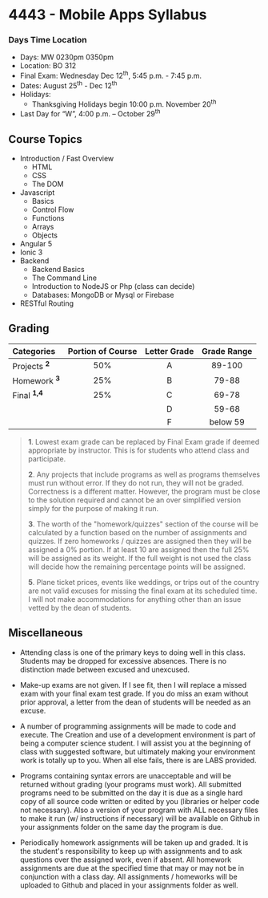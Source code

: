 # 4443 - Mobile Apps Syllabus

### Days Time Location
- Days: MW 0230pm 0350pm 
- Location: BO 312
- Final Exam: Wednesday Dec 12<sup>th</sup>, 5:45 p.m. - 7:45 p.m.
- Dates: August 25<sup>th</sup> - Dec 12<sup>th</sup>
- Holidays: 
    - Thanksgiving Holidays begin 10:00 p.m. November 20<sup>th</sup>
- Last Day for “W”, 4:00 p.m. – October 29<sup>th</sup>

## Course Topics

- Introduction / Fast Overview
    - HTML
    - CSS
    - The DOM
- Javascript
    - Basics
    - Control Flow
    - Functions
    - Arrays
    - Objects
- Angular 5
- Ionic 3
- Backend
    - Backend Basics
    - The Command Line
    - Introduction to NodeJS or Php (class can decide)
    - Databases: MongoDB or Mysql or Firebase
- RESTful Routing

## Grading

| Categories                | Portion of Course | Letter Grade | Grade Range |
| :------------------------ | :---------------: | :----------: | :---------: |
| Projects <sup>**2**</sup> | 50%               | A            | 89-100      |
| Homework <sup>**3**</sup> | 25%               | B            | 79-88       |
| Final <sup>**1,4**</sup>  | 25%               | C            | 69-78       |
|                           |                   | D            | 59-68       |
|                           |                   | F            | below 59    |

>**1**. Lowest exam grade can be replaced by Final Exam grade if deemed appropriate by instructor. This is for students who attend class and participate.
>
>**2**. Any projects that include programs as well as programs themselves must run without error. If they do not run, they will not be graded. Correctness is a different matter. However, the program must be close to the solution required and cannot be an over simplified version simply for the purpose of making it run. 
>
>**3**. The worth of the "homework/quizzes" section of the course will be calculated by a function based on the number of assignments and quizzes. If zero homeworks / quizzes are assigned then they will be assigned a 0% portion. If at least 10 are assigned then the full 25% will be assigned as its weight. If the full weight is not used the class will decide how the remaining percentage points will be assigned. 
>
>**5**. Plane ticket prices, events like weddings, or trips out of the country are not valid excuses for missing the final exam at its scheduled time. I will not make accommodations for anything other than an issue vetted by the dean of students. 

## Miscellaneous

- Attending class is one of the primary keys to doing well in this class. Students may be dropped for excessive absences. There is no distinction made between excused and unexcused. 

- Make-up exams are not given. If I see fit, then I will replace a missed exam with your final exam test grade.  If you do miss an exam without prior approval, a letter from the dean of students will be needed as an excuse. 

- A number of programming assignments will be made to code and execute. The Creation and use of a development environment is part of being a computer science student. I will assist you at the beginning of class with suggested software, but ultimately making your environment work is totally up to you. When all else fails, there is are LABS provided.

- Programs containing syntax errors are unacceptable and will be returned without grading (your programs must work). All submitted programs need to be submitted on the day it is due as a single hard copy of all source code written or edited by you (libraries or helper code not necessary). Also a version of your program with ALL necessary files to make it run (w/ instructions if necessary) will be available on Github in your assignments folder on the same day the program is due. 

- Periodically homework assignments will be taken up and graded. It is the student's responsibility to keep up with assignments and to ask questions over the assigned work, even if absent. All homework assignments are due at the specified time that may or may not be in conjunction with a class day. All assignments / homeworks will be uploaded to Github and placed in your assignments folder as well.
